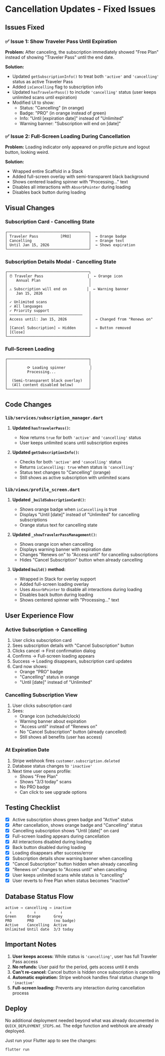 # Cancellation Updates - Fixed Issues

## Issues Fixed

### ✅ Issue 1: Show Traveler Pass Until Expiration

**Problem:** After canceling, the subscription immediately showed "Free Plan" instead of showing "Traveler Pass" until the end date.

**Solution:**

- Updated `getSubscriptionInfo()` to treat both `'active'` and `'cancelling'` status as active Traveler Pass
- Added `isCancelling` flag to subscription info
- Updated `hasTravelerPass()` to include `'cancelling'` status (user keeps unlimited scans until expiration)
- Modified UI to show:
  - Status: "Cancelling" (in orange)
  - Badge: "PRO" (in orange instead of green)
  - Info: "Until [expiration date]" instead of "Unlimited"
  - Warning banner: "Subscription will end on [date]"

### ✅ Issue 2: Full-Screen Loading During Cancellation

**Problem:** Loading indicator only appeared on profile picture and logout button, looking weird.

**Solution:**

- Wrapped entire Scaffold in a Stack
- Added full-screen overlay with semi-transparent black background
- Shows centered loading spinner with "Processing..." text
- Disables all interactions with `AbsorbPointer` during loading
- Disables back button during loading

## Visual Changes

### Subscription Card - Cancelling State

```
┌─────────────────────────────────────┐
│ Traveler Pass          [PRO]        │  ← Orange badge
│ Cancelling                          │  ← Orange text
│ Until Jan 15, 2026                  │  ← Shows expiration
└─────────────────────────────────────┘
```

### Subscription Details Modal - Cancelling State

```
┌─────────────────────────────────────┐
│ ⏰ Traveler Pass                    │  ← Orange icon
│    Annual Plan                      │
│                                     │
│ ⚠️ Subscription will end on         │  ← Warning banner
│    Jan 15, 2026                     │
│                                     │
│ ✓ Unlimited scans                   │
│ ✓ All languages                     │
│ ✓ Priority support                  │
│ ─────────────────────────────────   │
│ Access until: Jan 15, 2026          │  ← Changed from "Renews on"
│                                     │
│ [Cancel Subscription] ← Hidden      │  ← Button removed
│ [Close]                             │
└─────────────────────────────────────┘
```

### Full-Screen Loading

```
┌─────────────────────────────────────┐
│                                     │
│         ⟳ Loading spinner           │
│         Processing...               │
│                                     │
│  (Semi-transparent black overlay)   │
│  (All content disabled below)       │
└─────────────────────────────────────┘
```

## Code Changes

### `lib/services/subscription_manager.dart`

1. **Updated `hasTravelerPass()`:**

   - Now returns `true` for both `'active'` and `'cancelling'` status
   - User keeps unlimited scans until subscription expires

2. **Updated `getSubscriptionInfo()`:**
   - Checks for both `'active'` and `'cancelling'` status
   - Returns `isCancelling: true` when status is `'cancelling'`
   - Status text changes to "Cancelling" (orange)
   - Still shows as active subscription with unlimited scans

### `lib/views/profile_screen.dart`

1. **Updated `_buildSubscriptionCard()`:**

   - Shows orange badge when `isCancelling` is true
   - Displays "Until [date]" instead of "Unlimited" for cancelling subscriptions
   - Orange status text for cancelling state

2. **Updated `_showTravelerPassManagement()`:**

   - Shows orange icon when cancelling
   - Displays warning banner with expiration date
   - Changes "Renews on" to "Access until" for cancelling subscriptions
   - Hides "Cancel Subscription" button when already cancelling

3. **Updated `build()` method:**
   - Wrapped in Stack for overlay support
   - Added full-screen loading overlay
   - Uses `AbsorbPointer` to disable all interactions during loading
   - Disables back button during loading
   - Shows centered spinner with "Processing..." text

## User Experience Flow

### Active Subscription → Cancelling

1. User clicks subscription card
2. Sees subscription details with "Cancel Subscription" button
3. Clicks cancel → First confirmation dialog
4. Confirms → Full-screen loading appears
5. Success → Loading disappears, subscription card updates
6. Card now shows:
   - Orange "PRO" badge
   - "Cancelling" status in orange
   - "Until [date]" instead of "Unlimited"

### Cancelling Subscription View

1. User clicks subscription card
2. Sees:
   - Orange icon (schedule/clock)
   - Warning banner about expiration
   - "Access until" instead of "Renews on"
   - No "Cancel Subscription" button (already cancelled)
   - Still shows all benefits (user has access)

### At Expiration Date

1. Stripe webhook fires `customer.subscription.deleted`
2. Database status changes to `'inactive'`
3. Next time user opens profile:
   - Shows "Free Plan"
   - Shows "3/3 today" scans
   - No PRO badge
   - Can click to see upgrade options

## Testing Checklist

- [x] Active subscription shows green badge and "Active" status
- [x] After cancellation, shows orange badge and "Cancelling" status
- [x] Cancelling subscription shows "Until [date]" on card
- [x] Full-screen loading appears during cancellation
- [x] All interactions disabled during loading
- [x] Back button disabled during loading
- [x] Loading disappears after success/error
- [x] Subscription details show warning banner when cancelling
- [x] "Cancel Subscription" button hidden when already cancelling
- [x] "Renews on" changes to "Access until" when cancelling
- [x] User keeps unlimited scans while status is "cancelling"
- [x] User reverts to Free Plan when status becomes "inactive"

## Database Status Flow

```
active → cancelling → inactive
  ↓          ↓           ↓
Green     Orange      Grey
PRO       PRO         (no badge)
Active    Cancelling  Active
Unlimited Until date  3/3 today
```

## Important Notes

1. **User keeps access:** While status is `'cancelling'`, user has full Traveler Pass access
2. **No refunds:** User paid for the period, gets access until it ends
3. **Can't re-cancel:** Cancel button is hidden once subscription is cancelling
4. **Automatic expiration:** Stripe webhook handles final status change to `'inactive'`
5. **Full-screen loading:** Prevents any interaction during cancellation process

## Deploy

No additional deployment needed beyond what was already documented in `QUICK_DEPLOYMENT_STEPS.md`. The edge function and webhook are already deployed.

Just run your Flutter app to see the changes:

```bash
flutter run
```
